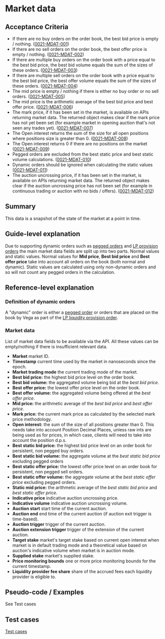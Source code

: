 # Market data

## Acceptance Criteria

- If there are no buy orders on the order book, the best bid price is empty / nothing. (<a name="0021-MDAT-001" href="#0021-MDAT-001">0021-MDAT-001</a>)
- If there are no sell orders on the order book, the best offer price is empty / nothing. (<a name="0021-MDAT-002" href="#0021-MDAT-002">0021-MDAT-002</a>)
- If there are multiple buy orders on the order book with a price equal to the best bid price, the best bid volume equals the sum of the sizes of these orders. (<a name="0021-MDAT-003" href="#0021-MDAT-003">0021-MDAT-003</a>)
- If there are multiple sell orders on the order book with a price equal to the best bid price, the best offer volume equals the sum of the sizes of these orders. (<a name="0021-MDAT-004" href="#0021-MDAT-004">0021-MDAT-004</a>)
- The mid price is empty / nothing if there is either no buy order or no sell orders. (<a name="0021-MDAT-005" href="#0021-MDAT-005">0021-MDAT-005</a>)
- The mid price is the arithmetic average of the best bid price and best offer price. (<a name="0021-MDAT-006" href="#0021-MDAT-006">0021-MDAT-006</a>)
- The mark price, if it has been set in the market, is available on APIs returning market data. The returned object makes clear if the mark price has not yet been set (for example market in opening auction that's not seen any trades yet). (<a name="0021-MDAT-007" href="#0021-MDAT-007">0021-MDAT-007</a>)
- The Open interest returns the sum of the size for all open positions where positions size is greater than 0. (<a name="0021-MDAT-008" href="#0021-MDAT-008">0021-MDAT-008</a>) 
- The Open interest returns 0 if there are no positions on the market (<a name="0021-MDAT-009" href="#0021-MDAT-009">0021-MDAT-009</a>)
- Pegged orders are excluded from the best static price and best static volume calculations. (<a name="0021-MDAT-010" href="#0021-MDAT-010">0021-MDAT-010</a>)
- Dynamic orders should be ignored when calculating the static values (<a name="0021-MDAT-011" href="#0021-MDAT-011">0021-MDAT-011</a>)
- The auction uncrossing price, if it has been set in the market, is available on APIs returning market data. The returned object makes clear if the auction uncrossing price has not been set (for example in continuous trading or auction with no bids / offers). (<a name="0021-MDAT-012" href="#0021-MDAT-012">0021-MDAT-012</a>)

## Summary

This data is a snapshot of the state of the market at a point in time.

## Guide-level explanation

Due to supporting dynamic orders such as [pegged orders](0037-OPEG-pegged_orders.md) and [LP provision orders](0038-OLIQ-liquidity_provision_order_type.md) the main market data fields are split up into two parts. Normal values and static values. Normal values for **Mid price**, **Best bid price** and **Best offer price** take into account all orders on the book (both normal and dynamic). Static values are calculated using only non-dynamic orders and so will not count any pegged orders in the calculation.

## Reference-level explanation

### Definition of dynamic orders

A "dynamic" order is either a [pegged order](0037-OPEG-pegged_orders.md) or orders that are placed on the book by Vega as part of the [LP liquidity provision order](0038-OLIQ-liquidity_provision_order_type.md).

### Market data

List of market data fields to be available via the API. All these values can be empty/nothing if there is insufficient relevant data.

  - **Market** market ID.
  - **Timestamp** current time used by the market in nanoseconds since the epoch.
  - **Market trading mode** the current trading mode of the market.
  - **Best bid price:** the highest bid price level on the order book.
  - **Best bid volume:** the aggregated volume being bid at the _best bid price_.
  - **Best offer price:** the lowest offer price level on the order book.
  - **Best offer volume:** the aggregated volume being offered at the _best offer price_.
  - **Mid price:** the arithmetic average of the _best bid price_ and _best offer price_.
  - **Mark price:** the current mark price as calculated by the selected mark price methodology.
  - **Open interest:** the sum of the size of all positions greater than 0. This needs take into account Position Decimal Places, unless raw ints are being used as for prices, in which case, clients will need to take into account the position d.p.s.
  - **Best static bid price:** the highest bid price level on an order book for persistent, non pegged buy orders.
  - **Best static bid volume:** the aggregate volume at the _best static bid price_ excluding pegged orders
  - **Best static offer price:** the lowest offer price level on an order book for persistent, non pegged sell orders.
  - **Best static offer volume:** the aggregate volume at the _best static offer price_ excluding pegged orders.
  - **Static mid price:** the arithmetic average of the _best static bid price_ and _best static offer price_.
  - **Indicative price** indicative auction uncrossing price.
  - **Indicative volume** indicative auction uncrossing volume.
  - **Auction start** start time of the current auction.
  - **Auction end** end time of the current auction (if auction exit trigger is time-based).
  - **Auction trigger** trigger of the current auction.
  - **Auction extension trigger** trigger of the extension of the current auction.
  - **Target stake** market's target stake based on current open interest when market is in default trading mode and a theoretical value based on auction's indicative volume when market is in auction mode.
  - **Supplied stake** market's supplied stake.
  - **Price monitoring bounds** one or more price monitoring bounds for the current timestamp.
  - **Liquidity provider fee share** share of the accrued fees each liquidity provider is eligible to.

## Pseudo-code / Examples

See Test cases

## Test cases

[Test cases](https://docs.google.com/spreadsheets/d/19_WPOQrTs6AsFfCaRjh8nXJF6B0IDHuP/edit#gid=128551767)
